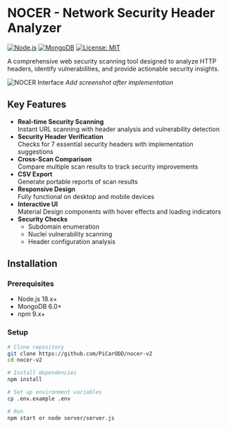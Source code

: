 # NOCER - Network Security Header Analyzer

[![Node.js](https://img.shields.io/badge/Node.js-18.x-green)](https://nodejs.org/)
[![MongoDB](https://img.shields.io/badge/MongoDB-6.0+-brightgreen)](https://www.mongodb.com/)
[![License: MIT](https://img.shields.io/badge/License-MIT-blue.svg)](https://opensource.org/licenses/MIT)

A comprehensive web security scanning tool designed to analyze HTTP headers, identify vulnerabilities, and provide actionable security insights.

![NOCER Interface](.github/screenshot.png) *Add screenshot after implementation*

## Key Features

- **Real-time Security Scanning**  
  Instant URL scanning with header analysis and vulnerability detection
- **Security Header Verification**  
  Checks for 7 essential security headers with implementation suggestions
- **Cross-Scan Comparison**  
  Compare multiple scan results to track security improvements
- **CSV Export**  
  Generate portable reports of scan results
- **Responsive Design**  
  Fully functional on desktop and mobile devices
- **Interactive UI**  
  Material Design components with hover effects and loading indicators
- **Security Checks**  
  - Subdomain enumeration
  - Nuclei vulnerability scanning
  - Header configuration analysis

## Installation

### Prerequisites
- Node.js 18.x+
- MongoDB 6.0+
- npm 9.x+

### Setup
```bash
# Clone repository
git clone https://github.com/PiCarODD/nocer-v2
cd nocer-v2

# Install dependencies
npm install

# Set up environment variables
cp .env.example .env

# Run
npm start or node server/server.js
